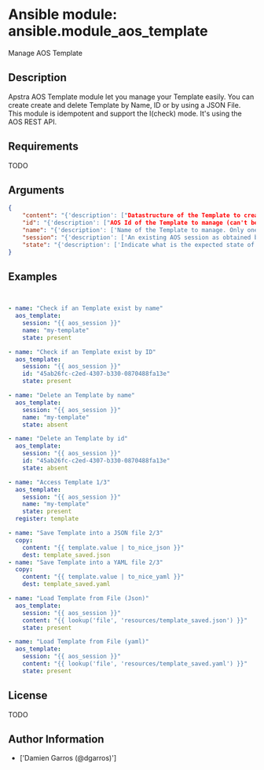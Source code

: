 # Ansible module: ansible.module_aos_template


Manage AOS Template

## Description

Apstra AOS Template module let you manage your Template easily. You can create create and delete Template by Name, ID or by using a JSON File. This module is idempotent and support the I(check) mode. It's using the AOS REST API.

## Requirements

TODO

## Arguments

``` json
{
    "content": "{'description': ["Datastructure of the Template to create. The data can be in YAML / JSON or directly a variable. It's the same datastructure that is returned on success in I(value)."]}",
    "id": "{'description': ["AOS Id of the Template to manage (can't be used to create a new Template), Only one of I(name), I(id) or I(src) can be set."]}",
    "name": "{'description': ['Name of the Template to manage. Only one of I(name), I(id) or I(src) can be set.']}",
    "session": "{'description': ['An existing AOS session as obtained by M(aos_login) module.'], 'required': True}",
    "state": "{'description': ['Indicate what is the expected state of the Template (present or not).'], 'default': 'present', 'choices': ['present', 'absent']}",
}
```

## Examples


``` yaml


- name: "Check if an Template exist by name"
  aos_template:
    session: "{{ aos_session }}"
    name: "my-template"
    state: present

- name: "Check if an Template exist by ID"
  aos_template:
    session: "{{ aos_session }}"
    id: "45ab26fc-c2ed-4307-b330-0870488fa13e"
    state: present

- name: "Delete an Template by name"
  aos_template:
    session: "{{ aos_session }}"
    name: "my-template"
    state: absent

- name: "Delete an Template by id"
  aos_template:
    session: "{{ aos_session }}"
    id: "45ab26fc-c2ed-4307-b330-0870488fa13e"
    state: absent

- name: "Access Template 1/3"
  aos_template:
    session: "{{ aos_session }}"
    name: "my-template"
    state: present
  register: template

- name: "Save Template into a JSON file 2/3"
  copy:
    content: "{{ template.value | to_nice_json }}"
    dest: template_saved.json
- name: "Save Template into a YAML file 2/3"
  copy:
    content: "{{ template.value | to_nice_yaml }}"
    dest: template_saved.yaml

- name: "Load Template from File (Json)"
  aos_template:
    session: "{{ aos_session }}"
    content: "{{ lookup('file', 'resources/template_saved.json') }}"
    state: present

- name: "Load Template from File (yaml)"
  aos_template:
    session: "{{ aos_session }}"
    content: "{{ lookup('file', 'resources/template_saved.yaml') }}"
    state: present

```

## License

TODO

## Author Information
  - ['Damien Garros (@dgarros)']
